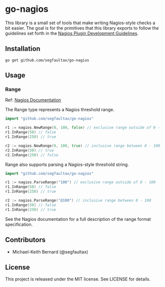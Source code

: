 # go-nagios

This library is a small set of tools that make writing Nagios-style checks a bit
easier. The goal is for the primitives that this library exports to follow the
guidelines set forth in the [Nagios Plugin Development
Guidelines](https://nagios-plugins.org/doc/guidelines.html).

## Installation

`go get github.com/segfaultax/go-nagios`

## Usage

### Range

Ref: [Nagios Documentation](https://nagios-plugins.org/doc/guidelines.html)

The Range type represents a Nagios threshold range.


```go
import "github.com/segfaultax/go-nagios"

r1 := nagios.NewRange(0, 100, false) // exclusive range outside of 0 - 100
r1.InRange(50) // false
r1.InRange(250) // true

r2 := nagios.NewRange(0, 100, true) // inclusive range between 0 - 100
r2.InRange(50) // true
r2.InRange(250) // false
```

Range also supports parsing a Nagios-style threshold string.

```go
import "github.com/segfaultax/go-nagios"

r1 := nagios.ParseRange("100") // exclusive range outside of 0 - 100
r1.InRange(50) // false
r1.InRange(250) // true

r2 := nagios.ParseRange("@100") // inclusive range between 0 - 100
r1.InRange(50) // false
r1.InRange(250) // true
```

See the Nagios documentation for a full description of the range format
specification.

## Contributors

* Michael-Keith Bernard (@segfaultax)

## License

This project is released under the MIT license. See LICENSE for details.
